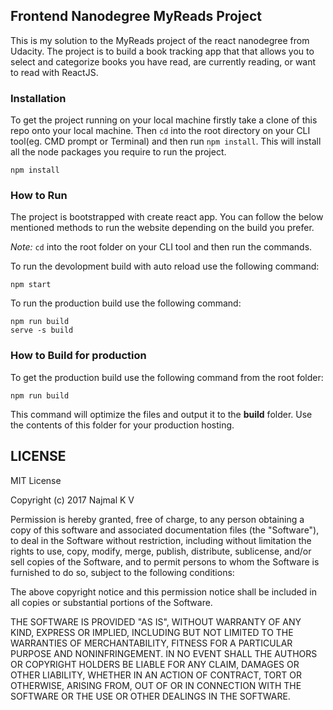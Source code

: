 ## Frontend Nanodegree MyReads Project

This is my solution to the MyReads project of the react nanodegree from Udacity. The project is to build a book tracking app that that allows you to select and categorize books you have read, are currently reading, or want to read with ReactJS.

### Installation
To get the project running on your local machine firstly take a clone of this repo onto your local machine. Then `cd` into the root directory on your CLI tool(eg. CMD prompt or Terminal) and then run `npm install`. This will install all the node packages you require to run the project.

```
npm install
```

### How to Run

The project is bootstrapped with create react app. You can follow the below mentioned methods to run the website depending on the build you prefer.

 _Note:_ `cd` into the root folder on your CLI tool and then run the commands.

To run the devolopment build with auto reload use the following command:
```
npm start
```

To run the production build use the following command:
```
npm run build
serve -s build
```

### How to Build for production

To get the production build use the following command from the root folder:
```
npm run build
```

This command will optimize the files and output it to the **build** folder. Use the contents of this folder for your production hosting.

## LICENSE

MIT License

Copyright (c) 2017 Najmal K V

Permission is hereby granted, free of charge, to any person obtaining a copy
of this software and associated documentation files (the "Software"), to deal
in the Software without restriction, including without limitation the rights
to use, copy, modify, merge, publish, distribute, sublicense, and/or sell
copies of the Software, and to permit persons to whom the Software is
furnished to do so, subject to the following conditions:

The above copyright notice and this permission notice shall be included in all
copies or substantial portions of the Software.

THE SOFTWARE IS PROVIDED "AS IS", WITHOUT WARRANTY OF ANY KIND, EXPRESS OR
IMPLIED, INCLUDING BUT NOT LIMITED TO THE WARRANTIES OF MERCHANTABILITY,
FITNESS FOR A PARTICULAR PURPOSE AND NONINFRINGEMENT. IN NO EVENT SHALL THE
AUTHORS OR COPYRIGHT HOLDERS BE LIABLE FOR ANY CLAIM, DAMAGES OR OTHER
LIABILITY, WHETHER IN AN ACTION OF CONTRACT, TORT OR OTHERWISE, ARISING FROM,
OUT OF OR IN CONNECTION WITH THE SOFTWARE OR THE USE OR OTHER DEALINGS IN THE
SOFTWARE.